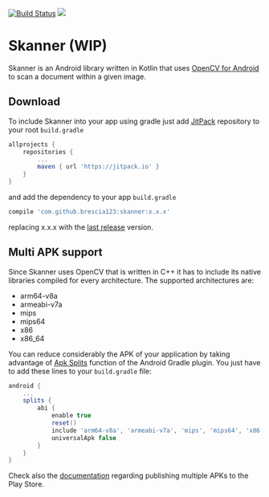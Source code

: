 [![Build Status](https://travis-ci.org/brescia123/sKanner.svg?branch=master)](https://travis-ci.org/brescia123/sKanner)
[![](https://jitpack.io/v/brescia123/sKanner.svg)](https://jitpack.io/#brescia123/sKanner)

# Skanner (WIP)

Skanner is an Android library written in Kotlin that uses [OpenCV for Android](http://opencv.org/platforms/android.html) to scan a document within a given image.

## Download

To include Skanner into your app using gradle just add [JitPack](https://jitpack.io/) repository to your root `build.gradle`
```groovy
allprojects {
    repositories {
        ...
        maven { url 'https://jitpack.io' }
    }
}
```
and add the dependency to your app `build.gradle`
```groovy
compile 'com.github.brescia123:skanner:x.x.x'
```
replacing x.x.x with the [last release](https://github.com/brescia123/skanner/releases) version.

## Multi APK support

Since Skanner uses OpenCV that is written in C++ it has to include its native libraries compiled for every architecture.
The supported architectures are:

- arm64-v8a
- armeabi-v7a
- mips
- mips64
- x86
- x86_64

You can reduce considerably the APK of your application by taking advantage of [Apk Splits](https://developer.android.com/studio/build/configure-apk-splits.html) function of the 
Android Gradle plugin. You just have to add these lines to your `build.gradle` file:

```groovy
android {
    ...
    splits {
        abi {
            enable true
            reset()
            include 'arm64-v8a', 'armeabi-v7a', 'mips', 'mips64', 'x86', 'x86_64'
            universalApk false
        }
    }
}

```

Check also the [documentation](https://developer.android.com/google/play/publishing/multiple-apks.html) 
regarding publishing multiple APKs to the Play Store.
